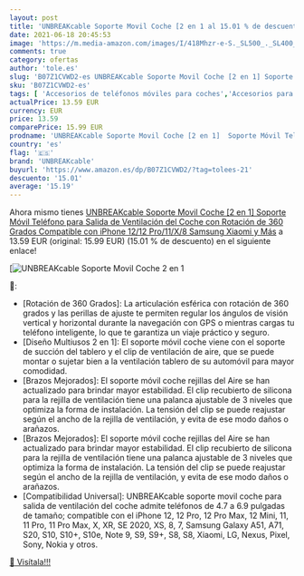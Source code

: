```yaml
---
layout: post
title: 'UNBREAKcable Soporte Movil Coche [2 en 1 al 15.01 % de descuento'
date: 2021-06-18 20:45:53
image: 'https://m.media-amazon.com/images/I/418Mhzr-e-S._SL500_._SL400_.jpg'
comments: true
category: ofertas
author: 'tole.es'
slug: 'B07Z1CVWD2-es UNBREAKcable Soporte Movil Coche [2 en 1] Soporte Móvil...'
sku: 'B07Z1CVWD2-es'
tags: [ 'Accesorios de teléfonos móviles para coches','Accesorios para móviles','Comunicación móvil y accesorios','Cunas de teléfonos móviles para coches','Electrónica','iphone','unbreakcable', ]
actualPrice: 13.59 EUR
currency: EUR
price: 13.59
comparePrice: 15.99 EUR
prodname: 'UNBREAKcable Soporte Movil Coche [2 en 1]  Soporte Móvil Teléfono para Salida de Ventilación del Coche con Rotación de 360 Grados Compatible con iPhone 12/12 Pro/11/X/8  Samsung  Xiaomi y Más'
country: 'es'
flag: '🇪🇸'
brand: 'UNBREAKcable'
buyurl: 'https://www.amazon.es/dp/B07Z1CVWD2/?tag=tolees-21'
descuento: '15.01'
average: '15.19'
---
```


Ahora mismo tienes [UNBREAKcable Soporte Movil Coche [2 en 1]  Soporte Móvil Teléfono para Salida de Ventilación del Coche con Rotación de 360 Grados Compatible con iPhone 12/12 Pro/11/X/8  Samsung  Xiaomi y Más](https://www.amazon.es/dp/B07Z1CVWD2/?tag=tolees-21) a 13.59 EUR (original: 15.99 EUR) (15.01 %  de descuento) en el siguiente enlace!

[![UNBREAKcable Soporte Movil Coche [2 en 1](https://m.media-amazon.com/images/I/418Mhzr-e-S._SL500_._SL400_.jpg)](https://www.amazon.es/dp/B07Z1CVWD2/?tag=tolees-21)

🔎:

- [Rotación de 360 Grados]: La articulación esférica con rotación de 360 grados y las perillas de ajuste te permiten regular los ángulos de visión vertical y horizontal durante la navegación con GPS o mientras cargas tu teléfono inteligente, lo que te garantiza un viaje práctico y seguro.
- [Diseño Multiusos 2 en 1]: El soporte móvil coche viene con el soporte de succión del tablero y el clip de ventilación de aire, que se puede montar o sujetar bien a la ventilación tablero de su automóvil para mayor comodidad.
- [Brazos Mejorados]: El soporte móvil coche rejillas del Aire se han actualizado para brindar mayor estabilidad. El clip recubierto de silicona para la rejilla de ventilación tiene una palanca ajustable de 3 niveles que optimiza la forma de instalación. La tensión del clip se puede reajustar según el ancho de la rejilla de ventilación, y evita de ese modo daños o arañazos.
- [Brazos Mejorados]: El soporte móvil coche rejillas del Aire se han actualizado para brindar mayor estabilidad. El clip recubierto de silicona para la rejilla de ventilación tiene una palanca ajustable de 3 niveles que optimiza la forma de instalación. La tensión del clip se puede reajustar según el ancho de la rejilla de ventilación, y evita de ese modo daños o arañazos.
- [Compatibilidad Universal]: UNBREAKcable soporte movil coche para salida de ventilación del coche admite teléfonos de 4.7 a 6.9 pulgadas de tamaño; compatible con el iPhone 12, 12 Pro, 12 Pro Max, 12 Mini, 11, 11 Pro, 11 Pro Max, X, XR, SE 2020, XS, 8, 7, Samsung Galaxy A51, A71, S20, S10, S10+, S10e, Note 9, S9, S9+, S8, S8, Xiaomi, LG, Nexus, Pixel, Sony, Nokia y otros.

[🛒 Visítala!!!](https://www.amazon.es/dp/B07Z1CVWD2/?tag=tolees-21)
